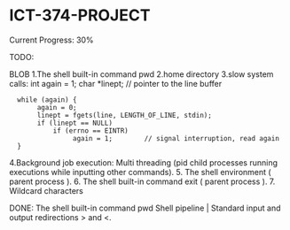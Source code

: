 # ICT-374-PROJECT
Current Progress: 30%


TODO:

BLOB
1.The shell built-in command pwd 
2.home directory 
3.slow system calls:
 int again = 1;
      char *linept;        // pointer to the line buffer

      while (again) {
           again = 0;
           linept = fgets(line, LENGTH_OF_LINE, stdin);
           if (linept == NULL) 
               if (errno == EINTR)
                    again = 1;        // signal interruption, read again
      }
      
 4.Background job execution: Multi threading (pid child processes running executions while inputting other commands).
 5. The shell environment ( parent process ).
 6. The shell built-in command exit ( parent process ).
 7. Wildcard characters
 
 DONE:
 The shell built-in command pwd 
 Shell pipeline |
 Standard input and output redirections > and <.
